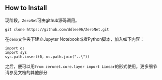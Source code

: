 ## How to Install

现阶段，`ZeroNet`可由github源码调用。

```
git clone https://github.com/ddlee96/ZeroNet.git
```

在`demo`文件夹下建立Jupyter Notebook或者Python脚本，加入如下内容：

```
import os
import sys
sys.path.insert(0, os.path.join("..\"))
```

之后，便可以用`from zeronet.core.layer import Linear`的形式使用。更多细节请参见文档的其他部分